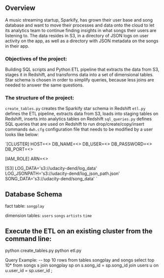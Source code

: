 ## Overview
A music streaming startup, Sparkify, has grown their user base and song database and want to move their processes and data onto the cloud to let its analytics team to continue finding insights in what songs their users are listening to.
The data resides in S3, in a directory of JSON logs on user activity on the app, as well as a directory with JSON metadata on the songs in their app.

### Objectives of the project:

Building SQL scripts and Python ETL pipeline that extracts the data from S3, stages it in Redshift, and transforms data into a set of dimensional tables.
Star schema is chosen in order to simplify queries, because less joins are needed to answer the same questions.

### The structure of the project:

`create_tables.py` creates the Sparkify star schema in Redshift
`etl.py` defines the ETL pipeline, extracts data from S3, loads into staging tables on Redshift, inserts into analytics tables on Redshift
`sql_queries.py` defines SQL queries that are used on Redshift to run drop/create/copy/insert commands
`dwh.cfg` configuration file that needs to be modified by a user looks like below:

`[CLUSTER]
HOST=<>
DB_NAME=<>
DB_USER=<>
DB_PASSWORD=<>
DB_PORT=<>

[IAM_ROLE]
ARN=<>

[S3]
LOG_DATA='s3://udacity-dend/log_data'
LOG_JSONPATH='s3://udacity-dend/log_json_path.json'
SONG_DATA='s3://udacity-dend/song_data'
`

## Database Schema
fact table:
`songplay` 

dimension tables:
`users`
`songs`
`artists`
`time`

## Execute the ETL on an existing cluster from the command line:

python create_tables.py
python etl.py


Query Example:
-- top 10 rows from tables songplay and songs
select top  10* from songs s join songplay sp on s.song_id = sp.song_id join users u on u.user_id = sp.user_id ;